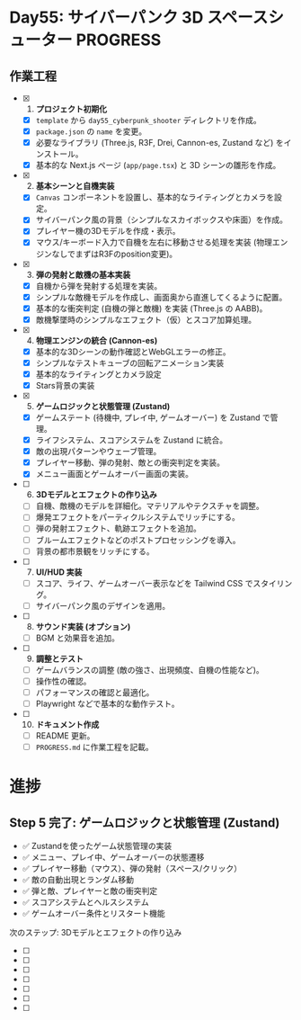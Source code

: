 # Day55: サイバーパンク 3D スペースシューター PROGRESS

## 作業工程

- [X] 1. **プロジェクト初期化**
    - [X] `template` から `day55_cyberpunk_shooter` ディレクトリを作成。
    - [X] `package.json` の `name` を変更。
    - [X] 必要なライブラリ (Three.js, R3F, Drei, Cannon-es, Zustand など) をインストール。
    - [X] 基本的な Next.js ページ (`app/page.tsx`) と 3D シーンの雛形を作成。
- [X] 2. **基本シーンと自機実装**
    - [X] `Canvas` コンポーネントを設置し、基本的なライティングとカメラを設定。
    - [X] サイバーパンク風の背景（シンプルなスカイボックスや床面）を作成。
    - [X] プレイヤー機の3Dモデルを作成・表示。
    - [X] マウス/キーボード入力で自機を左右に移動させる処理を実装 (物理エンジンなしでまずはR3Fのposition変更)。
- [X] 3. **弾の発射と敵機の基本実装**
    - [X] 自機から弾を発射する処理を実装。
    - [X] シンプルな敵機モデルを作成し、画面奥から直進してくるように配置。
    - [X] 基本的な衝突判定 (自機の弾と敵機) を実装 (Three.js の AABB)。
    - [X] 敵機撃墜時のシンプルなエフェクト（仮）とスコア加算処理。
- [X] 4. **物理エンジンの統合 (Cannon-es)**
    - [X] 基本的な3Dシーンの動作確認とWebGLエラーの修正。
    - [X] シンプルなテストキューブの回転アニメーション実装
    - [X] 基本的なライティングとカメラ設定
    - [X] Stars背景の実装
- [X] 5. **ゲームロジックと状態管理 (Zustand)**
    - [X] ゲームステート (待機中, プレイ中, ゲームオーバー) を Zustand で管理。
    - [X] ライフシステム、スコアシステムを Zustand に統合。
    - [X] 敵の出現パターンやウェーブ管理。
    - [X] プレイヤー移動、弾の発射、敵との衝突判定を実装。
    - [X] メニュー画面とゲームオーバー画面の実装。
- [ ] 6. **3Dモデルとエフェクトの作り込み**
    - [ ] 自機、敵機のモデルを詳細化。マテリアルやテクスチャを調整。
    - [ ] 爆発エフェクトをパーティクルシステムでリッチにする。
    - [ ] 弾の発射エフェクト、軌跡エフェクトを追加。
    - [ ] ブルームエフェクトなどのポストプロセッシングを導入。
    - [ ] 背景の都市景観をリッチにする。
- [ ] 7. **UI/HUD 実装**
    - [ ] スコア、ライフ、ゲームオーバー表示などを Tailwind CSS でスタイリング。
    - [ ] サイバーパンク風のデザインを適用。
- [ ] 8. **サウンド実装 (オプション)**
    - [ ] BGM と効果音を追加。
- [ ] 9. **調整とテスト**
    - [ ] ゲームバランスの調整 (敵の強さ、出現頻度、自機の性能など)。
    - [ ] 操作性の確認。
    - [ ] パフォーマンスの確認と最適化。
    - [ ] Playwright などで基本的な動作テスト。
- [ ] 10. **ドキュメント作成**
    - [ ] README 更新。
    - [ ] `PROGRESS.md` に作業工程を記載。

# 進捗

## Step 5 完了: ゲームロジックと状態管理 (Zustand)

- ✅ Zustandを使ったゲーム状態管理の実装
- ✅ メニュー、プレイ中、ゲームオーバーの状態遷移
- ✅ プレイヤー移動（マウス）、弾の発射（スペース/クリック）
- ✅ 敵の自動出現とランダム移動
- ✅ 弾と敵、プレイヤーと敵の衝突判定
- ✅ スコアシステムとヘルスシステム
- ✅ ゲームオーバー条件とリスタート機能

次のステップ: 3Dモデルとエフェクトの作り込み


- [ ] 
- [ ] 
- [ ] 
- [ ] 
- [ ] 
- [ ] 
- [ ] 
